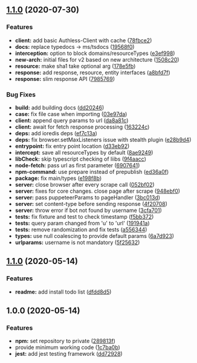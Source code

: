 ## [1.1.0](https://github.com/authless/authless-core/compare/v1.0.2...v1.1.0) (2020-07-30)


### Features

* **client:** add basic Authless-Client with cache ([78fbce2](https://github.com/authless/authless-core/commit/78fbce2d66c975061d3c33dfbb0b904bd32bbf51))
* **docs:** replace typedocs -> ms/tsdocs ([19568f0](https://github.com/authless/authless-core/commit/19568f0ed01fdb80705d6769f48f023fef409e76))
* **interception:** option to block domains/resourceTypes ([e3ef998](https://github.com/authless/authless-core/commit/e3ef9982abb647b5b139dbff5b674bf1c498e80d))
* **new-arch:** initial files for v2 based on new architecture ([1508c20](https://github.com/authless/authless-core/commit/1508c20d249f1432085a9437901ae11009228487))
* **resource:** make sha1 take optional arg ([178e5fb](https://github.com/authless/authless-core/commit/178e5fbcc53c0517d87692296b07b06990271fed))
* **response:** add response, resource, entity interfaces ([a8bfd7f](https://github.com/authless/authless-core/commit/a8bfd7fcdc8a85b9b73558b53097b0c78c252cf0))
* **response:** slim response API ([7985769](https://github.com/authless/authless-core/commit/79857694252818c995d7ca5ee83494b7da623c18))


### Bug Fixes

* **build:** add building docs ([dd20246](https://github.com/authless/authless-core/commit/dd20246dbf6a458dcec552e8320483582e20f24e))
* **case:** fix file case when importing ([03e97da](https://github.com/authless/authless-core/commit/03e97dacf766afaf61ce0bfbfc3212a8e57c5feb))
* **client:** append query params to url ([da8a81c](https://github.com/authless/authless-core/commit/da8a81c4ebe2359fbf9cafc5838d20d93aa3182b))
* **client:** await for fetch response processing ([163224c](https://github.com/authless/authless-core/commit/163224c959927e0fe2cf57876d13a80f4785771a))
* **deps:** add ioredis deps ([ef7c13a](https://github.com/authless/authless-core/commit/ef7c13a79e17a22b06bd91bdffec338e59df0577))
* **deps:** fix browser.setMaxListeners issue with stealth plugin ([e28b9d4](https://github.com/authless/authless-core/commit/e28b9d4801eae3aa015bc76946a2982c6ba83732))
* **entrypoint:** fix entry point location ([d33eb92](https://github.com/authless/authless-core/commit/d33eb928a3ead2e7c00582eda0828822aa07569b))
* **intercept:** save all resourceTypes by default ([8ae9249](https://github.com/authless/authless-core/commit/8ae92493cfe029fbaad89e83d9d0d4805545bfd1))
* **libCheck:** skip typescript checking of liibs ([9f4aacc](https://github.com/authless/authless-core/commit/9f4aacc7fadd04ff6bc568153798685f55fd19f1))
* **node-fetch:** pass url as first parameter ([6907641](https://github.com/authless/authless-core/commit/69076419f0b038feec98d4ccda956109e7ea62f4))
* **npm-command:** use prepare instead of prepublish ([ed36a0f](https://github.com/authless/authless-core/commit/ed36a0f7765eb6e3365e7ff994df90c7f663d8eb))
* **package:** fix main/types ([e198f8b](https://github.com/authless/authless-core/commit/e198f8b565f16a432d30e6d6638acacb0327cf2a))
* **server:** close browser after every scrape call ([052bf02](https://github.com/authless/authless-core/commit/052bf0208619285bc204c6eb911f8d01d0bc4b26))
* **server:** fixes for core changes. close page after scrape ([948ebf0](https://github.com/authless/authless-core/commit/948ebf0d19cd60051ab7af50165b71f3ff46b492))
* **server:** pass puppeteerParams to pageHandler ([3bc013d](https://github.com/authless/authless-core/commit/3bc013d8027e8e222069e229b012d6a578bcd94a))
* **server:** set content-type before sending response ([4f20708](https://github.com/authless/authless-core/commit/4f2070897138b7f9f837ac7e63d94e7b925b3203))
* **server:** throw error if bot not found by username ([3cfa701](https://github.com/authless/authless-core/commit/3cfa701e00c24c667d56aed5962a2096f3cba804))
* **tests:** fix fixture and test to check timestamp ([f5bb372](https://github.com/authless/authless-core/commit/f5bb3724d43f42b29310b546cf3c97703f73e4c0))
* **tests:** query param changed from 'u' to 'url' ([191941a](https://github.com/authless/authless-core/commit/191941a355c01e60f114b5682120558275d54169))
* **tests:** remove randomization and fix tests ([a556344](https://github.com/authless/authless-core/commit/a5563442c2fd93ce42e4d823bb85be8246e6c4b7))
* **types:** use null coalescing to provide default params ([6a7d923](https://github.com/authless/authless-core/commit/6a7d9238bce84579ca8d5b71f1b22348a32d3a94))
* **urlparams:** username is not mandatory ([5f25632](https://github.com/authless/authless-core/commit/5f25632ed18713b32ec4bcba9334022e7296fbe9))

## [1.1.0](https://github.com/MichaelHirn/ts-template/compare/v1.0.0...v1.1.0) (2020-05-14)


### Features

* **readme:** add install todo list ([dfdd8d5](https://github.com/MichaelHirn/ts-template/commit/dfdd8d5afe7877518e5d47eeace1a66549369725))

## 1.0.0 (2020-05-14)


### Features

* **npm:** set repository to private ([289813f](https://github.com/MichaelHirn/ts-template/commit/289813f777e2faa85d44bfb16041e29640f947b4))
* provide minimum working code ([1c7ba0b](https://github.com/MichaelHirn/ts-template/commit/1c7ba0b1dc7e6e18cf401db0ec9648b700832439))
* **jest:** add jest testing framework ([dd72928](https://github.com/MichaelHirn/ts-template/commit/dd72928bfbcbeecf2f0a9badd29187be03e5ac04))
